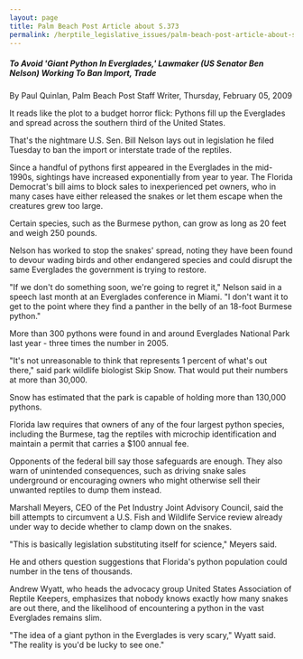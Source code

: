 ```yaml
---
layout: page
title: Palm Beach Post Article about S.373
permalink: /herptile_legislative_issues/palm-beach-post-article-about-s373.html
---
```


##### To Avoid 'Giant Python In Everglades,' Lawmaker (US Senator Ben Nelson) Working To Ban Import, Trade
By Paul Quinlan, Palm Beach Post Staff Writer, Thursday, February 05, 2009
 
It reads like the plot to a budget horror flick: Pythons fill up the Everglades and spread across the southern third of the United States.
 
That's the nightmare U.S. Sen. Bill Nelson lays out in legislation he filed Tuesday to ban the import or interstate trade of the reptiles.
 
Since a handful of pythons first appeared in the Everglades in the mid-1990s, sightings have increased exponentially from year to year. The Florida Democrat's bill aims to block sales to inexperienced pet owners, who in many cases have either released the snakes or let them escape when the creatures grew too large.
 
Certain species, such as the Burmese python, can grow as long as 20 feet and weigh 250 pounds.
 
Nelson has worked to stop the snakes' spread, noting they have been found to devour wading birds and other endangered species and could disrupt the same Everglades the government is trying to restore.
 
"If we don't do something soon, we're going to regret it," Nelson said in a speech last month at an Everglades conference in Miami. "I don't want it to get to the point where they find a panther in the belly of an 18-foot Burmese python."
 
More than 300 pythons were found in and around Everglades National Park last year - three times the number in 2005.
 
"It's not unreasonable to think that represents 1 percent of what's out there," said park wildlife biologist Skip Snow. That would put their numbers at more than 30,000.
 
Snow has estimated that the park is capable of holding more than 130,000 pythons.
 
Florida law requires that owners of any of the four largest python species, including the Burmese, tag the reptiles with microchip identification and maintain a permit that carries a $100 annual fee.
 
Opponents of the federal bill say those safeguards are enough. They also warn of unintended consequences, such as driving snake sales underground or encouraging owners who might otherwise sell their unwanted reptiles to dump them instead.
 
Marshall Meyers, CEO of the Pet Industry Joint Advisory Council, said the bill attempts to circumvent a U.S. Fish and Wildlife Service review already under way to decide whether to clamp down on the snakes.
 
"This is basically legislation substituting itself for science," Meyers said.
 
He and others question suggestions that Florida's python population could number in the tens of thousands.
 
Andrew Wyatt, who heads the advocacy group United States Association of Reptile Keepers, emphasizes that nobody knows exactly how many snakes are out there, and the likelihood of encountering a python in the vast Everglades remains slim.
 
"The idea of a giant python in the Everglades is very scary," Wyatt said. "The reality is you'd be lucky to see one."